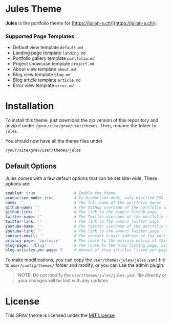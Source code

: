 # Jules Theme

**Jules** is the portfolio theme for [https://julian-s.ch/](https://julian-s.ch/).

### Supported Page Templates

* Default view template `default.md`
* Landing page template `landing.md`
* Portfolio gallery template `portfolio.md`
* Project showcase template `project.md`
* About view template `about.md`
* Blog view template `blog.md`
* Blog article template `article.md`
* Error view template `error.md`

# Installation

To install this theme, just download the zip version of this repository and unzip it under `/your/site/grav/user/themes`. Then, rename the folder to `jules`.

You should now have all the theme files under

    /your/site/grav/user/themes/jules

## Default Options

Jules comes with a few default options that can be set site-wide.  These options are:

```yaml
enabled: true                 # Enable the theme
production-mode: true         # In production mode, only minified CSS is used. When disabled, nested CSS with sourcemaps are enabled
name: ''                      # The full name of the portfolio owner
github-name: ''               # The GitHub username of the portfolio owner
github-link: ''               # The link to the owners GitHub page
twitter-name: ''              # The Twitter username of the portfolio owner
twitter-link: ''              # The link to the owners Twitter page
youtube-name: ''              # The Twitter username of the portfolio owner
youtube-link: ''              # The link to the owners Twitter page
contact-email: ''             # The contact e-mail address of the portfolio owner
privacy-page: '/privacy'      # The route to the privacy policy of this page
blog-page: '/blog'            # The route to the blog listing page, useful for a blog style layout with sidebar
blog-articles-per-page: 5     # Amount of blog articles listed per page
```

To make modifications, you can copy the `user/themes/jules/jules.yaml` file to `user/config/themes/` folder and modify, or you can use the admin plugin.

> NOTE: Do not modify the `user/themes/jules/jules.yaml` file directly or your changes will be lost with any updates

# License
This GRAV theme is licensed under the [MIT License](https://github.com/JulianSchoenbaechler/JulesGravTemplate/blob/master/LICENSE).
